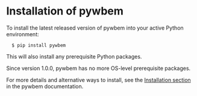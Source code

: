 Installation of pywbem
======================

To install the latest released version of pywbem into your active Python
environment:

      $ pip install pywbem

This will also install any prerequisite Python packages.

Since version 1.0.0, pywbem has no more OS-level prerequisite packages.

For more details and alternative ways to install, see the
[Installation section](https://pywbem.readthedocs.io/en/stable/intro.html#installation)
in the pywbem documentation.

